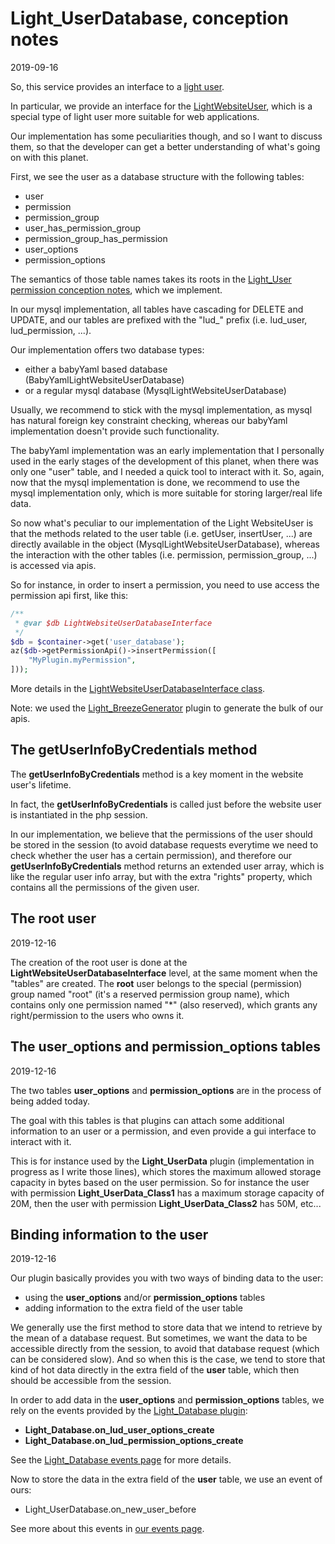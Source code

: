 Light_UserDatabase, conception notes
===================
2019-09-16



So, this service provides an interface to a [light user](https://github.com/lingtalfi/Light_User).


In particular, we provide an interface for the [LightWebsiteUser](https://github.com/lingtalfi/Light_User/blob/master/doc/api/Ling/Light_User/WebsiteLightUser.md), which is a special type of light user more suitable
for web applications.



Our implementation has some peculiarities though, and so I want to discuss them, so that the developer can get
a better understanding of what's going on with this planet.



First, we see the user as a database structure with the following tables:


- user
- permission
- permission_group
- user_has_permission_group
- permission_group_has_permission
- user_options
- permission_options


The semantics of those table names takes its roots in the [Light_User permission conception notes](https://github.com/lingtalfi/Light_User/blob/master/doc/pages/permission-conception-notes.md),
which we implement.

In our mysql implementation, all tables have cascading for DELETE and UPDATE,
and our tables are prefixed with the "lud_" prefix (i.e. lud_user, lud_permission, ...).


Our implementation offers two database types:

- either a babyYaml based database (BabyYamlLightWebsiteUserDatabase)
- or a regular mysql database (MysqlLightWebsiteUserDatabase)


Usually, we recommend to stick with the mysql implementation, as mysql has natural foreign key constraint checking,
whereas our babyYaml implementation doesn't provide such functionality.

The babyYaml implementation was an early implementation that I personally used in the early stages of the development
of this planet, when there was only one "user" table, and I needed a quick tool to interact with it.
So, again, now that the mysql implementation is done, we recommend to use the mysql implementation only, which is more suitable for
storing larger/real life data.



So now what's peculiar to our implementation of the Light WebsiteUser is that the methods related to the 
user table (i.e. getUser, insertUser, ...) are directly available in the object (MysqlLightWebsiteUserDatabase), whereas the interaction
with the other tables (i.e. permission, permission_group, ...) is accessed via apis.

So for instance, in order to insert a permission, you need to use access the permission api first, like this:

```php
/**
 * @var $db LightWebsiteUserDatabaseInterface
 */
$db = $container->get('user_database');
az($db->getPermissionApi()->insertPermission([
    "MyPlugin.myPermission",
]));
```

More details in the [LightWebsiteUserDatabaseInterface class](https://github.com/lingtalfi/Light_UserDatabase/blob/master/doc/api/Ling/Light_UserDatabase/LightWebsiteUserDatabaseInterface.md).


Note: we used the [Light_BreezeGenerator](https://github.com/lingtalfi/Light_BreezeGenerator) plugin to generate the bulk of our apis.


 


The getUserInfoByCredentials method
--------------

The **getUserInfoByCredentials** method is a key moment in the website user's lifetime.

In fact, the **getUserInfoByCredentials** is called just before the website user is instantiated in the php session.

In our implementation, we believe that the permissions of the user should be stored in the session (to avoid database requests
everytime we need to check whether the user has a certain permission), and therefore
our **getUserInfoByCredentials** method returns an extended user array, which is like the regular user info array,
but with the extra "rights" property, which contains all the permissions of the given user.



The root user
-----------
2019-12-16


The creation of the root user is done at the **LightWebsiteUserDatabaseInterface** level, at the same moment
when the "tables" are created.
The **root** user belongs to the special (permission) group named "root" (it's a reserved permission group name),
which contains only one permission named "*" (also reserved), which grants any right/permission to the users who owns it.




The user_options and permission_options tables
-----------------
2019-12-16


The two tables **user_options** and **permission_options** are in the process of being added today.

The goal with this tables is that plugins can attach some additional information to an user or a permission,
and even provide a gui interface to interact with it.

This is for instance used by the **Light_UserData** plugin (implementation in progress as I write those lines),
which stores the maximum allowed storage capacity in bytes based on the user permission. So for instance the user with permission
**Light_UserData_Class1** has a maximum storage capacity of 20M, then the user with permission **Light_UserData_Class2** has 50M, etc... 



Binding information to the user
-----------
2019-12-16

Our plugin basically provides you with two ways of binding data to the user:

- using the **user_options** and/or **permission_options** tables
- adding information to the extra field of the user table 


We generally use the first method to store data that we intend to retrieve by the mean of a database request.
But sometimes, we want the data to be accessible directly from the session, to avoid that database request (which can
be considered slow). And so when this is the case, we tend to store that kind of hot data directly in the extra field of the **user** table,
which then should be accessible from the session.  


In order to add data in the **user_options** and **permission_options** tables, we rely on the events provided by 
the [Light_Database plugin](https://github.com/lingtalfi/Light_Database):

- **Light_Database.on_lud_user_options_create** 
- **Light_Database.on_lud_permission_options_create**

See the [Light_Database events page](https://github.com/lingtalfi/Light_Database/blob/master/personal/mydoc/pages/events.md) for more details. 

Now to store the data in the extra field of the **user** table, we use an event of ours:

- Light_UserDatabase.on_new_user_before

See more about this events in [our events page](https://github.com/lingtalfi/Light_UserDatabase/blob/master/personal/mydoc/pages/events.md).

